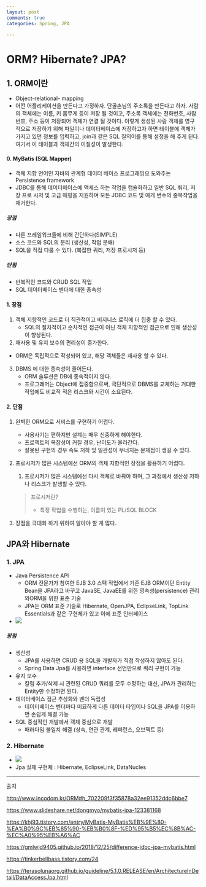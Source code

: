 ```yaml
---
layout: post
comments: true
categories: Spring, JPA

---
```


# ORM? Hibernate? JPA?

## 1. ORM이란

- Object-relational- mapping
- 어떤 어플리케이션을 만든다고 가정하자. 단골손님의 주소록을 만든다고 하자. 사람의 객체에는 이름, 키 몸무게 등이 저장 될 것이고, 주소록 객체에는 전화번호, 사람 번호, 주소 등이 저장되어 객체가 연결 될 것이다. 이렇게 생성된 사람 객체를 영구적으로 저장하기 위해 파일이나 데이터베이스에 저장하고자 하면 테이블에 객체가 가지고 있던 정보를 입력하고, join과 같은 SQL 질의어를 통해 설정을 해 주게 된다. 여기서 이 태이블과 객체간의 이질성이 발생한다.



#### 0. MyBatis (SQL Mapper)

- 객체 지향 언어인 자바의 관계형 데이터 베이스 프로그래밍으 도와주는 Persistence framework
- JDBC를 통해 데이터베이스에 액세스 하는 작업을 캡슐화하고 일반 SQL 쿼리, 저장 프로 시저 및 고급 매핑을 지원하며 모든 JDBC 코드 및 매개 변수의 중복작업을 재거한다. 

##### 장점

- 다른 프레임워크들에 비해 간단하다(SIMPLE)
- 소스 코드와 SQL의 분리 (생산성, 작업 분배)
- SQL을 직접 다룰 수 있다. (복잡한 쿼리, 저장 프로시저 등)

##### 단점

- 반복적인 코드와 CRUD SQL 작업
- SQL 데이터베이스 벤더에 대한 종속성



#### 1. 장점

1. 객체 지향적인 코드로 더 직관적이고 비지니스 로직에 더 집중 할 수 있다.	
   - SQL의 절차적이고 순차적인 접근이 아닌 객체 지향적인 접근으로 인해 생산성이 향상된다.
2.  재사용 및 유지 보수의 편리성이 증가한다.
   - ORM은 독립적으로 작성되어 있고, 해당 객체들은 재사용 할 수 있다.
3. DBMS 에 대한 종속성이 줄어든다.
   - ORM 솔루션은 DB에 종속적이지 않다.
   - 프로그래머는 Object에 집중함으로써, 극단적으로 DBMS를 교체하는 거대한 작업에도 비교적 적은 리스크와 시간이 소요된다.

#### 2. 단점

1. 완벽한 ORM으로 서비스를 구현하기 어렵다.

   - 사용사기는 편하지만 설계는 매우 신중하게 해야한다.
   - 프로젝트의 복잡성이 커질 경우, 난이도가 올라간다.
   - 잘못된 구현의 경우 속도 저하 및 일관성이 무너지는 문제점이 생길 수 있다.

2. 프로시저가 많은 시스템에선 ORM의 객체 지항적인 장점을 활용하기 어렵다.

   1. 프로시저가 많은 시스템에선 다시 객체로 바꿔야 하며, 그 과정에서 생산성 저하나 리스크가 발생할 수 있다.

   > 프로시저란? 
   >
   > - 특정 작업을 수행하는, 이름이 있는 PL/SQL BLOCK

3. 장점을 극대화 하기 위하여 알아야 할 게 많다.



## JPA와 Hibernate

### 1. JPA

- Java Persistence API
  - ORM 전문가가 참여한 EJB 3.0 스펙 작업에서 기존 EJB ORM이던 Entity Bean을 JPA라고 바꾸고 JavaSE, JavaEE를 위한 영속성(persistence) 관리와ORM을 위한 표준 기술
  -  JPA는 ORM 표준 기술로 Hibernate, OpenJPA, EclipseLink, TopLink Essentials과 같은 구현체가 있고 이에 표준 인터페이스
- ![](https://terasolunaorg.github.io/guideline/5.1.0.RELEASE/en/_images/dataaccess_jpa.png)

##### 장점

- 생산성
  - JPA를 사용하면 CRUD 용 SQL을 개발자가 직접 작성하지 않아도 된다.
  - Spring Data Jpa를 사용하면 interface 선언만으로 쿼리 구현이 가능
- 유지 보수
  - 칼럼 추가/삭제 시 관련된 CRUD 쿼리를 모두 수정하는 대신, JPA가 관리하는 Entity만 수정하면 된다.
- 데이터베이스 접근 추상화와 벤더 독립성
  - 데이터베이스 벤더마다 미묘하게 다른 데이터 타입이나 SQL을 JPA를 이용하면 손쉽게 해결 가능
- SQL 중심적인 개발에서 객체 중심으로 개발
  - 패러다임 불일치 해결 (상속, 연관 관계, 레퍼런스, 오브젝트 등)



### 2. Hibernate

- ![](https://gmlwjd9405.github.io/images/spring-framework/spring-hibernate-architecture.png)
- Jpa 실제 구현체 : Hibernate, EclipseLink, DataNucles



---

출처

[http://www.incodom.kr/ORM#h_702209f3f35878a32ee91352ddc6bbe7]: http://www.incodom.kr/ORM#h_702209f3f35878a32ee91352ddc6bbe7

http://www.incodom.kr/ORM#h_702209f3f35878a32ee91352ddc6bbe7  

<https://www.slideshare.net/dongmyo/mybatis-jpa-123381168>

<https://khj93.tistory.com/entry/MyBatis-MyBatis%EB%9E%80-%EA%B0%9C%EB%85%90-%EB%B0%8F-%ED%95%B5%EC%8B%AC-%EC%A0%95%EB%A6%AC>

<https://gmlwjd9405.github.io/2018/12/25/difference-jdbc-jpa-mybatis.html>

<https://tinkerbellbass.tistory.com/24>

<https://terasolunaorg.github.io/guideline/5.1.0.RELEASE/en/ArchitectureInDetail/DataAccessJpa.html>